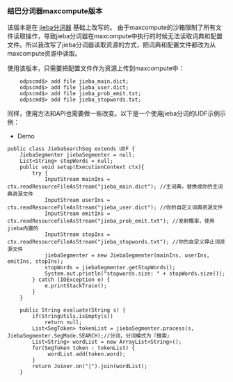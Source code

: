 ### 结巴分词器maxcompute版本


该版本是在 [jieba分词器](https://github.com/huaban/jieba-analysis) 基础上改写的。
由于maxcompute的沙箱限制了所有文件读取操作，导致jieba分词器在maxcompute中执行的时候无法读取词典和配置文件。所以我改写了jieba分词器读取资源的方式，把词典和配置文件都改为从maxcompute资源中读取。

使用该版本，只需要把配置文件作为资源上传到maxcompute中：
```
    odpscmd$> add file jieba_main.dict;
    odpscmd$> add file jieba_user.dict;
    odpscmd$> add file jieba_prob_emit.txt;
    odpscmd$> add file jieba_stopwords.txt;
```
同样，使用方法和API也需要做一些改变。以下是一个使用jieba分词的UDF示例示例：

-    Demo

``` {.java}
public class JiebaSearchSeg extends UDF {
    JiebaSegmenter jiebaSegmenter = null;
    List<String> stopWords = null;
    public void setup(ExecutionContext ctx){
        try {
            InputStream mainIns = ctx.readResourceFileAsStream("jieba_main.dict"); //主词典，替换成你的主词典资源文件
            InputStream userIns = ctx.readResourceFileAsStream("jieba_user.dict"); //你的自定义词典资源文件
            InputStream emitIns = ctx.readResourceFileAsStream("jieba_prob_emit.txt"); //发射概率，使用jieba内置的
            InputStream stopIns = ctx.readResourceFileAsStream("jieba_stopwords.txt"); //你的自定义停止词资源文件
            jiebaSegmenter = new JiebaSegmenter(mainIns, userIns, emitIns, stopIns);
            stopWords = jiebaSegmenter.getStopWords();
            System.out.println("stopwords.size: " + stopWords.size());
        } catch (IOException e) {
            e.printStackTrace();
        }
    }

    public String evaluate(String s) {
        if(StringUtils.isEmpty(s))
            return null;
        List<SegToken> tokenList = jiebaSegmenter.process(s, JiebaSegmenter.SegMode.SEARCH);//分词，分词模式为『搜索』
        List<String> wordList = new ArrayList<String>();
        for(SegToken token : tokenList) {
             wordList.add(token.word);
        }
        return Joiner.on("|").join(wordList);
    }

```

